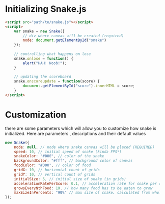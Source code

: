 # Initializing Snake.js
```html
<script src="path/to/snake.js"></script>
<script>
    var snake = new Snake({
        // div where canvas will be created (required)
        node: document.getElementById("snake")
    });
    
    // controlling what happens on lose
    snake.onlose = function() {
        alert("HAH! Noob!");
    }
    
    // updating the scoreboard
    snake.onscoreupdate = function(score) {
        document.getElementById("score").innerHTML = score;
    }
</script>
```

# Customization
there are some parameters which will allow you to customize how snake is initialized. Here are parameters , descriptions and their default values
```javascript
new Snake({
	node: null, // node where snake canvas will be placed (REQUIRED)
	speed: 10, // initial speed of snake (kinda FPS*)
	snakeColor: "#000", // color of the snake
	backgroundColor: "#fff", // background color of canvas
	foodColor: "#000", // color of food
	gridX: 10, // horizontal count of grids
	gridY: 10, // vertical count of grids
	initialSize: 5, // initial size of snake (in grids)
	accelerationRatePerScore: 0.1, // acceleration rate for snake per score increase
	growsEveryNthFood: 10, // how many food has to be eaten to grow
	maxSizeInPercents: "90%" // max size of snake. calculated from whole grid size
});
```
